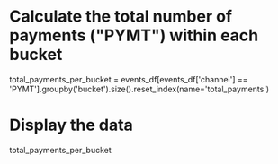 # Calculate the total number of payments ("PYMT") within each bucket
total_payments_per_bucket = events_df[events_df['channel'] == 'PYMT'].groupby('bucket').size().reset_index(name='total_payments')

# Display the data
total_payments_per_bucket
